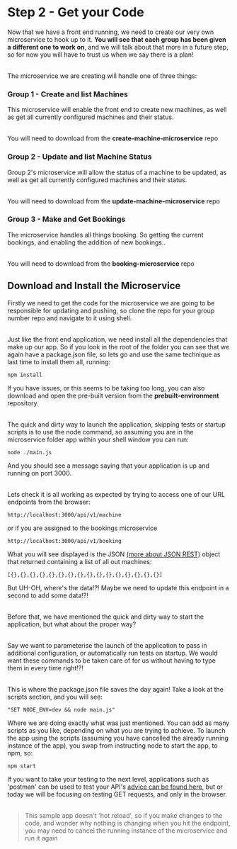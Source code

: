 # Step 2 - Get your Code

Now that we have a front end running, we need to create our very own microservice to hook up to it. <b>You will see that each group has been given a different one to work on</b>, and we will talk about that more in a future step, so for now you will have to trust us when we say there is a plan!<br/><br/>

The microservice we are creating will handle one of three things:

### Group 1 - Create and list Machines
This microservice will enable the front end to create new machines, as well as get all currently configured machines and their status.<br/><br/>

You will need to download from the <b>create-machine-microservice</b> repo

### Group 2 - Update and list Machine Status
Group 2's microservice will allow the status of a machine to be updated, as well as get all currently configured machines and their status.<br/><br/>

You will need to download from the <b>update-machine-microservice</b> repo

### Group 3 - Make and Get Bookings
The microservice handles all things booking. So getting the current bookings, and enabling the addition of new bookings..<br/><br/>

You will need to download from the <b>booking-microservice</b> repo

## Download and Install the Microservice

Firstly we need to get the code for the microservice we are going to be responsible for updating and pushing, so clone the repo for your group number repo and navigate to it using shell.<br/><br/>

Just like the front end application, we need install all the dependencies that make up our app. So if you look in the root of the folder you can see that we again have a package.json file, so lets go and use the same technique as last time to install them all, running:

```
npm install
```

If you have issues, or this seems to be taking too long, you can also download and open the pre-built version from the <b>prebuilt-environment</b> repository.<br/><br/>

The quick and dirty way to launch the application, skipping tests or startup scripts is to use the node command, so assuming you are in the microservice folder app within your shell window you can run:
```
node ./main.js
```
And you should see a message saying that your application is up and running on port 3000.<br/><br/>

Lets check it is all working as expected by trying to access one of our URL endpoints from the browser:

```
http://localhost:3000/api/v1/machine
```
or if you are assigned to the bookings microservice
```
http://localhost:3000/api/v1/booking
```
What you will see displayed is the JSON [(more about JSON REST)](https://www.infoworld.com/article/3204125/apis/the-rules-for-rest-how-to-be-restful-in-httpjson-apis.html) object that returned containing a list of all out machines:

```
[{},{},{},{},{},{},{},{},{},{},{},{},{},{},{},{}]
```

But UH-OH, where's the data!?! Maybe we need to update this endpoint in a second to add some data!?!<br/><br/>

Before that, we have mentioned the quick and dirty way to start the application, but what about the proper way?<br/><br/>

Say we want to parameterise the launch of the application to pass in additional configuration, or automatically run tests on startup. We would want these commands to be taken care of for us without having to type them in every time right!?!<br/><br/>

This is where the package.json file saves the day again! Take a look at the scripts section, and you will see:
```
"SET NODE_ENV=dev && node main.js"
```
Where we are doing exactly what was just mentioned. You can add as many scripts as you like, depending on what you are trying to achieve. To launch the app using the scripts (assuming you have cancelled the already running instance of the app), you swap from instructing node to start the app, to npm, so:
```
npm start
```
If you want to take your testing to the next level, applications such as 'postman' can be used to test your API's [advice can be found here](http://blog.getpostman.com/2017/07/28/api-testing-tips-from-a-postman-professional/), but or today we will be focusing on testing GET requests, and only in the browser.<br/><br/>

> This sample app doesn't 'hot reload', so if you make changes to the code, and wonder why nothing is changing when you hit the endpoint, you may need to cancel the running instance of the microservice and run it again
